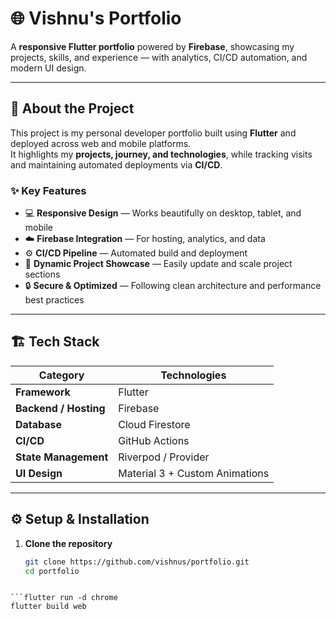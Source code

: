 # 🌐 Vishnu's Portfolio

A **responsive Flutter portfolio** powered by **Firebase**, showcasing my projects, skills, and experience — with analytics, CI/CD automation, and modern UI design.

---

## 🚀 About the Project

This project is my personal developer portfolio built using **Flutter** and deployed across web and mobile platforms.  
It highlights my **projects, journey, and technologies**, while tracking visits and maintaining automated deployments via **CI/CD**.

### ✨ Key Features
- 💻 **Responsive Design** — Works beautifully on desktop, tablet, and mobile  
- ☁️ **Firebase Integration** — For hosting, analytics, and data  
- ⚙️ **CI/CD Pipeline** — Automated build and deployment  
- 🧠 **Dynamic Project Showcase** — Easily update and scale project sections  
- 🔒 **Secure & Optimized** — Following clean architecture and performance best practices

---

## 🏗️ Tech Stack

| Category | Technologies |
|-----------|---------------|
| **Framework** | Flutter |
| **Backend / Hosting** | Firebase |
| **Database** | Cloud Firestore |
| **CI/CD** | GitHub Actions |
| **State Management** | Riverpod / Provider |
| **UI Design** | Material 3 + Custom Animations |

---

## ⚙️ Setup & Installation

1. **Clone the repository**
   ```bash
   git clone https://github.com/vishnus/portfolio.git
   cd portfolio

```flutter pub get

```flutter run -d chrome
flutter build web

